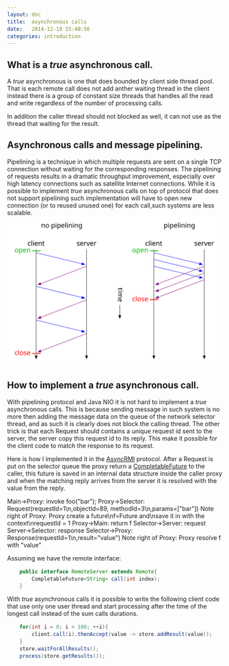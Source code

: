 ```yaml
---
layout: doc
title:  asynchronous calls
date:   2014-12-19 15:40:56
categories: introduction
---
```


## What is a *true* asynchronous call.
A *true* asynchronous is one that does bounded by client side thread pool.
That is each remote call does not add anther waiting thread in the client instead there is a group of constant size threads that
handles all the read and write regardless of the number of processing calls.

In addition the caller thread should not blocked as well, it can not use as the thread that waiting for the result.

## Asynchronous calls and message pipelining.
Pipelining is a technique in which multiple requests are sent on a single TCP connection without waiting for the corresponding responses.
The pipelining of requests results in a dramatic throughput improvement, especially over high latency connections such as satellite Internet connections.
While it is possible to implement *true* asynchronous calls on top of protocol that does not support pipelining such implementation will have to open
new connection (or to reused unused one) for each call,such systems are less scalable.
![pipeline](../images/pipelining.svg)


## How to implement a *true* asynchronous call.
With pipelining protocol and Java NIO it is not hard to implement a *true* asynchronous calls.
This is because sending message in such system is no more then adding the message data on the queue of the network selector thread,
 and as such it is clearly does not block the calling thread.
The other trick is that each Request should contains a unique request id sent to the server, the server copy this request id to its reply.
This make it possible for the client code to match the response to its request.

Here is how I implemented it in the [AsyncRMI](https://github.com/barakb/asyncrmi) protocol.
After a Request is put on the selector queue the proxy return a [CompletableFuture](https://docs.oracle.com/javase/8/docs/api/java/util/concurrent/CompletableFuture.html) to the caller, this future is
saved in an internal data structure inside the caller proxy and when the matching reply arrives from the server it is resolved with the value from the reply.

<div class="diagram">
    Main->Proxy: invoke foo("bar");
    Proxy->Selector: Request(requestId=1\n,objectId=89, methodId=3\n,params=["bar"])
    Note right of Proxy: Proxy create a future\nf=Future<String> and\nsave it in with the context\nrequestId = 1
    Proxy->Main: return f
    Selector->Server: request
    Server->Selector: response
    Selector->Proxy: Response(requestId=1\n,result="value")
    Note right of Proxy: Proxy resolve f with "value"
</div>

Assuming we have the remote interface:

```java
    public interface RemoteServer extends Remote{
        CompletableFuture<String> call(int index);
    }
```

With *true* asynchronous calls it is possible to write the following client code that use only one user thread
and start processing after the time of the longest call instead of the sum calls durations.

```java
    for(int i = 0; i < 100; ++i){
        client.call(i).thenAccept(value -> store.addResult(value));
    }
    store.waitForAllResults();
    process(store.getResults());
```


